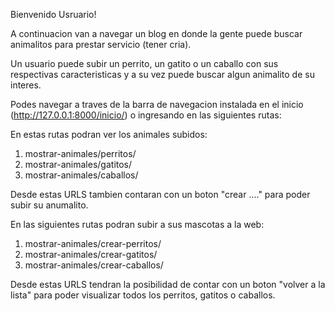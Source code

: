 Bienvenido Usruario!

A continuacion van a navegar un blog en donde la gente puede buscar animalitos para prestar servicio (tener cria).

Un usuario puede subir un perrito, un gatito o un caballo con sus respectivas caracteristicas y a su vez puede buscar algun animalito de su interes.

Podes navegar a traves de la barra de navegacion instalada en el inicio (http://127.0.0.1:8000/inicio/) o ingresando en las siguientes rutas:

En estas rutas podran ver los animales subidos:

1. mostrar-animales/perritos/
2. mostrar-animales/gatitos/
3. mostrar-animales/caballos/

Desde estas URLS tambien contaran con un boton "crear ...." para poder subir su anumalito.

En las siguientes rutas podran subir a sus mascotas a la web:

1. mostrar-animales/crear-perritos/
2. mostrar-animales/crear-gatitos/
3. mostrar-animales/crear-caballos/

Desde estas URLS tendran la posibilidad de contar con un boton "volver a la lista" para poder visualizar todos los perritos, gatitos o caballos.



